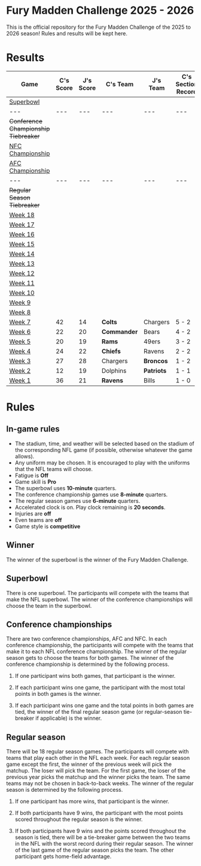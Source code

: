 # Fury Madden Challenge 2025 - 2026

This is the official repository for the Fury Madden Challenge of the 2025 to 2026 season! Rules and results will be kept here.

# Results

|Game                                                                                | C's Score | J's Score | C's Team    | J's Team    | C's Section Record | J's Section Record | C's Section Points | J's Section Points |
|---                                                                                 |---        |---        |---          |---          |---                 |---                 |---                 |---                 |
|[Superbowl](https://gridirongames.com/nfl-weekly-schedule/?Year=2025&Week=SB)       |           |           |             |             |                    |                    |                    |                    |
|---                                                                                 |---        |---        |---          |---          |---                 |---                 |---                 |---                 |
|~~Conference Championship Tiebreaker~~                                              |           |           |             |             |                    |                    |                    |                    |
|[NFC Championship](https://gridirongames.com/nfl-weekly-schedule/?Year=2025&Week=CC)|           |           |             |             |                    |                    |                    |                    |
|[AFC Championship](https://gridirongames.com/nfl-weekly-schedule/?Year=2025&Week=CC)|           |           |             |             |                    |                    |                    |                    |
|---                                                                                 |---        |---        |---          |---          |---                 |---                 |---                 |---                 |
|~~Regular Season Tiebreaker~~                                                       |           |           |             |             |                    |                    |                    |                    |
|[Week 18](https://gridirongames.com/nfl-weekly-schedule/?Year=2025&Week=18)         |           |           |             |             |                    |                    |                    |                    |
|[Week 17](https://gridirongames.com/nfl-weekly-schedule/?Year=2025&Week=17)         |           |           |             |             |                    |                    |                    |                    |
|[Week 16](https://gridirongames.com/nfl-weekly-schedule/?Year=2025&Week=16)         |           |           |             |             |                    |                    |                    |                    |
|[Week 15](https://gridirongames.com/nfl-weekly-schedule/?Year=2025&Week=15)         |           |           |             |             |                    |                    |                    |                    |
|[Week 14](https://gridirongames.com/nfl-weekly-schedule/?Year=2025&Week=14)         |           |           |             |             |                    |                    |                    |                    |
|[Week 13](https://gridirongames.com/nfl-weekly-schedule/?Year=2025&Week=13)         |           |           |             |             |                    |                    |                    |                    |
|[Week 12](https://gridirongames.com/nfl-weekly-schedule/?Year=2025&Week=12)         |           |           |             |             |                    |                    |                    |                    |
|[Week 11](https://gridirongames.com/nfl-weekly-schedule/?Year=2025&Week=11)         |           |           |             |             |                    |                    |                    |                    |
|[Week 10](https://gridirongames.com/nfl-weekly-schedule/?Year=2025&Week=10)         |           |           |             |             |                    |                    |                    |                    |
| [Week 9](https://gridirongames.com/nfl-weekly-schedule/?Year=2025&Week=9)          |           |           |             |             |                    |                    |                    |                    |
| [Week 8](https://gridirongames.com/nfl-weekly-schedule/?Year=2025&Week=8)          |           |           |             |             |                    |                    |                    |                    |
| [Week 7](https://gridirongames.com/nfl-weekly-schedule/?Year=2025&Week=7)          |  42       | 14        | **Colts**   | Chargers    | 5 - 2              | 2 - 5              | 183                | 143                |
| [Week 6](https://gridirongames.com/nfl-weekly-schedule/?Year=2025&Week=6)          |  22       | 20        |**Commander**| Bears       | 4 - 2              | 2 - 4              | 141                | 129                |
| [Week 5](https://gridirongames.com/nfl-weekly-schedule/?Year=2025&Week=5)          |  20       | 19        | **Rams**    | 49ers       | 3 - 2              | 2 - 3              | 119                | 109                |
| [Week 4](https://gridirongames.com/nfl-weekly-schedule/?Year=2025&Week=4)          |  24       | 22        | **Chiefs**  | Ravens      | 2 - 2              | 2 - 2              |  99                |  90                |
| [Week 3](https://gridirongames.com/nfl-weekly-schedule/?Year=2025&Week=3)          |  27       | 28        | Chargers    | **Broncos** | 1 - 2              | 2 - 1              |  75                |  68                |
| [Week 2](https://gridirongames.com/nfl-weekly-schedule/?Year=2025&Week=2)          |  12       | 19        | Dolphins    | **Patriots**| 1 - 1              | 1 - 1              |  48                |  40                |
| [Week 1](https://gridirongames.com/nfl-weekly-schedule/?Year=2025&Week=1)          |  36       | 21        | **Ravens**  | Bills       | 1 - 0              | 0 - 1              |  36                |  21                |
          
# Rules

## In-game rules

- The stadium, time, and weather will be selected based on the stadium of the corresponding NFL game (if possible, otherwise whatever the game allows).
- Any uniform may be chosen. It is encouraged to play with the uniforms that the NFL teams will choose.
- Fatigue is **Off**
- Game skill is **Pro**
- The superbowl uses **10-minute** quarters.
- The conference championship games use **8-minute** quarters.
- The regular season games use **6-minute** quarters.
- Accelerated clock is on. Play clock remaining is **20 seconds**.
- Injuries are **off**
- Even teams are **off**
- Game style is **competitive**

## Winner

The winner of the superbowl is the winner of the Fury Madden Challenge.

## Superbowl

There is one superbowl. The participants will compete with the teams that make the NFL superbowl. The winner of the conference championships will choose the team in the superbowl.

## Conference championships

There are two conference championships, AFC and NFC. In each conference championship, the participants will compete with the teams that make it to each NFL conference championship. The winner of the regular season gets to choose the teams for both games. The winner of the conference championship is determined by the following process.

1. If one participant wins both games, that participant is the winner.

2. If each participant wins one game, the participant with the most total points in both games is the winner.

3. If each participant wins one game and the total points in both games are tied, the winner of the final regular season game (or regular-season tie-breaker if applicable) is the winner.

## Regular season

There will be 18 regular season games. The participants will compete with teams that play each other in the NFL each week. For each regular season game except the first, the winner of the previous week will pick the matchup. The loser will pick the team. For the first game, the loser of the previous year picks the matchup and the winner picks the team. The same teams may not be chosen in back-to-back weeks. The winner of the regular season is determined by the following process.

1. If one participant has more wins, that participant is the winner.

2. If both participants have 9 wins, the participant with the most points scored throughout the regular season is the winner.

3. If both participants have 9 wins and the points scored throughout the season is tied, there will be a tie-breaker game between the two teams in the NFL with the worst record during their regular season. The winner of the last game of the regular season picks the team. The other participant gets home-field advantage.
